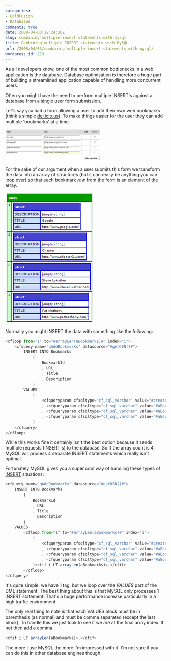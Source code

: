 ```yaml
---
categories:
- ColdFusion
- Databases
comments: true
date: 2008-04-03T12:24:26Z
slug: combining-multiple-insert-statements-with-mysql
title: Combining multiple INSERT statements with MySQL
url: /2008/04/03/combining-multiple-insert-statements-with-mysql/
wordpress_id: 219
---
```


As all developers know, one of the most common bottlenecks in a web application is the database. Database optimisation is therefore a huge part of building a streamlined application capable of handling more concurrent users.

Often you might have the need to perform multiple INSERT's against a database from a single user form submission.

Let's say you had a form allowing a user to add their own web bookmarks (think a simple [del.icio.us](http://del.icio.us/)). To make things easier for the user they can add multiple 'bookmarks' at a time.

[![multiple_entry_form](/images/uploads/2008/04/multiple_entry_form-300x101.jpg)](/images/uploads/2008/04/multiple_entry_form.jpg)

For the sake of our argument when a user submits this form we transform the data into an array of structures (but it can really be anything you can loop over) so that each bookmark _row_ from the form is an element of the array.

[![Structure](/images/uploads/2008/04/multi_insert_struct.gif)](/images/uploads/2008/04/multi_insert_struct.gif)

Normally you might INSERT the data with something like the following:

``` javascript
<cfloop from="1" to="#arrayLen(aBookmarks)#" index="i">
	<cfquery name="qAddBookmarks" datasource="#getDSN()#">
		INSERT INTO	Bookmarks
			(
				BookmarkId
				, URL
				, Title
				, Description
			)
		VALUES
			(
				<cfqueryparam cfsqltype="cf_sql_varchar" value="#createUUID()#" />
				, <cfqueryparam cfsqltype="cf_sql_varchar" value="#aBookmarks[i]['URL']#" />
				, <cfqueryparam cfsqltype="cf_sql_varchar" value="#aBookmarks[i]['Title']#" />
				, <cfqueryparam cfsqltype="cf_sql_varchar" value="#aBookmarks[i]['Description']#" />
			)
	</cfquery>
</cfloop>
```

While this works fine it certainly isn't the best option because it sends multiple requests (INSERT's) to the database. So if the array count is 4, MySQL will process 4 separate INSERT statements which really isn't optimal.

Fortunately MySQL gives you a super cool way of handling these types of [INSERT](http://dev.mysql.com/doc/refman/5.0/en/insert.html) situations:

``` javascript
<cfquery name="qAddBookmarks" datasource="#getDSN()#">
	INSERT INTO	Bookmarks
		(
			BookmarkId
			, URL
			, Title
			, Description
		)
	VALUES
		<cfloop from="1" to="#arrayLen(aBookmarks)#" index="i">
			(
				<cfqueryparam cfsqltype="cf_sql_varchar" value="#createUUID()#" />
				, <cfqueryparam cfsqltype="cf_sql_varchar" value="#aBookmarks[i]['URL']#" />
				, <cfqueryparam cfsqltype="cf_sql_varchar" value="#aBookmarks[i]['Title']#" />
				, <cfqueryparam cfsqltype="cf_sql_varchar" value="#aBookmarks[i]['Description']#" />
			)<cfif i LT arrayLen(aBookmarks)>,</cfif>
		</cfloop>
</cfquery>
```

It's quite simple, we have 1 <cfquery> tag, but we loop over the _VALUES_ part of the DML statement. The best thing about this is that MySQL only processes 1 INSERT statement! That's a huge performance increase particularly in a high traffic environment.

The only real thing to note is that each VALUES block must be in parenthesis (as normal) and must be comma separated (except the last block). To handle this we just look to see if we are at the final array index. If not then add a comma.

``` javascript
<cfif i LT arrayLen(aBookmarks)>,</cfif>
```

The more I use MySQL the more I'm impressed with it. I'm not sure if you can do this in other database engines though.
